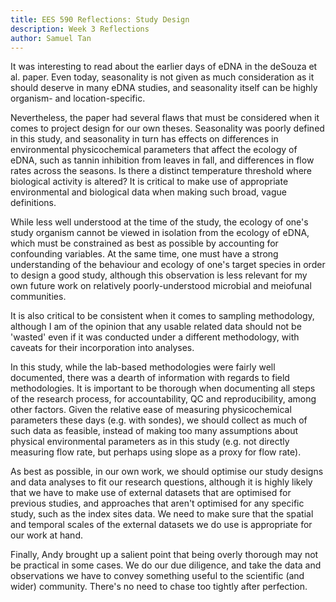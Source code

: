 ```yaml
---
title: EES 590 Reflections: Study Design
description: Week 3 Reflections
author: Samuel Tan
---
```


It was interesting to read about the earlier days of eDNA in the deSouza et al. paper. Even today, seasonality is not given as much consideration as it should deserve in many eDNA studies, and seasonality itself can be highly organism- and location-specific. 

Nevertheless, the paper had several flaws that must be considered when it comes to project design for our own theses. Seasonality was poorly defined in this study, and seasonality in turn has effects on differences in environmental physicochemical parameters that affect the ecology of eDNA, such as tannin inhibition from leaves in fall, and differences in flow rates across the seasons. Is there a distinct temperature threshold where biological activity is altered? It is critical to make use of appropriate environmental and biological data when making such broad, vague definitions.

While less well understood at the time of the study, the ecology of one's study organism cannot be viewed in isolation from the ecology of eDNA, which must be constrained as best as possible by accounting for confounding variables. At the same time, one must have a strong understanding of the behaviour and ecology of one's target species in order to design a good study, although this observation is less relevant for my own future work on relatively poorly-understood microbial and meiofunal communities. 

It is also critical to be consistent when it comes to sampling methodology, although I am of the opinion that any usable related data should not be 'wasted' even if it was conducted under a different methodology, with caveats for their incorporation into analyses. 


In this study, while the lab-based methodologies were fairly well documented, there was a dearth of information with regards to field methodologies. It is important to be thorough when documenting all steps of the research process, for accountability, QC and reproducibility, among other factors. 
Given the relative ease of measuring physicochemical parameters these days (e.g. with sondes), we should collect as much of such data as feasible, instead of making too many assumptions about physical environmental parameters as in this study (e.g. not directly measuring flow rate, but perhaps using slope as a proxy for flow rate). 

As best as possible, in our own work, we should optimise our study designs and data analyses to fit our research questions, although it is highly likely that we have to make use of external datasets that are optimised for previous studies, and approaches that aren't optimised for any specific study, such as the index sites data. We need to make sure that the spatial and temporal scales of the external datasets we do use is appropriate for our work at hand. 


Finally, Andy brought up a salient point that being overly thorough may not be practical in some cases. We do our due diligence, and take the data and observations we have to convey something useful to the scientific (and wider) community. There's no need to chase too tightly after perfection. 

